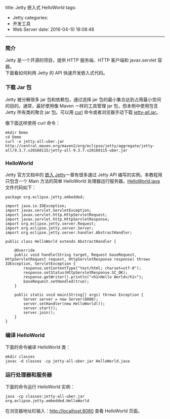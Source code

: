 title: Jetty 嵌入式 HelloWorld
tags:
  - Jetty
categories:
  - 开发工具
  - Web Server
date: 2016-04-10 18:08:48
---


### 简介

Jetty 是一个开源的项目，提供 HTTP 服务端、HTTP 客户端和 javax.servlet 容器。  
下面看如何利用 Jetty 的 API 快速开发嵌入式代码。

<!-- more -->

### 下载 Jar 包

Jetty 被分解很多 jar 包和依赖包，通过选择 jar 包的最小集合达到占用最小空间的目的。通常，最好使用像 Maven 一样的工具管理 jar 包，但本例中使用包含 Jetty 所有类的聚合 jar 包。可以用 [curl](https://curl.haxx.se/) 命令或者浏览器手动下载 [jetty-all.jar](http://central.maven.org/maven2/org/eclipse/jetty/aggregate/jetty-all/9.3.7.v20160115/jetty-all-9.3.7.v20160115-uber.jar)。

像下面这样使用 curl 命令：

	mkdir Demo
	cd Demo
	curl -o jetty-all-uber.jar http://central.maven.org/maven2/org/eclipse/jetty/aggregate/jetty-all/9.3.7.v20160115/jetty-all-9.3.7.v20160115-uber.jar

### HelloWorld

Jetty 官方文档中的 [嵌入 Jetty](http://www.eclipse.org/jetty/documentation/current/advanced-embedding.html)一章有很多通过 Jetty API 编写的实例。本教程用只包含一个 Main 方法的简单 HelloWorld 处理器运行服务器。[HelloWorld.java](https://raw.githubusercontent.com/eclipse/jetty.project/master/examples/embedded/src/main/java/org/eclipse/jetty/embedded/HelloWorld.java) 文件代码如下：

	package org.eclipse.jetty.embedded;

	import java.io.IOException;
	import javax.servlet.ServletException;
	import javax.servlet.http.HttpServletRequest;
	import javax.servlet.http.HttpServletResponse;
	import org.eclipse.jetty.server.Request;
	import org.eclipse.jetty.server.Server;
	import org.eclipse.jetty.server.handler.AbstractHandler;

	public class HelloWorld extends AbstractHandler {

	    @Override
	    public void handle(String target, Request baseRequest, HttpServletRequest request, HttpServletResponse response) throws IOException, ServletException {
	        response.setContentType("text/html; charset=utf-8");
	        response.setStatus(HttpServletResponse.SC_OK);
	        response.getWriter().println("<h1>Hello World</h1>");
	        baseRequest.setHandled(true);
	    }

	    public static void main(String[] args) throws Exception {
	        Server server = new Server(8080);
	        server.setHandler(new HelloWorld());
	        server.start();
	        server.join();
	    }
	}

### 编译 HelloWorld

下面的命令编译 HelloWorld 类：

	mkdir classes
	javac -d classes -cp jetty-all-uber.jar HelloWorld.java

### 运行处理器和服务器

下面的命令运行 HelloWorld 实例：

	java -cp classes:jetty-all-uber.jar org.eclipse.jetty.embedded.HelloWorld

在浏览器地址栏输入：[http://localhost:8080](http://localhost:8080) 查看 HelloWorld 页面。

